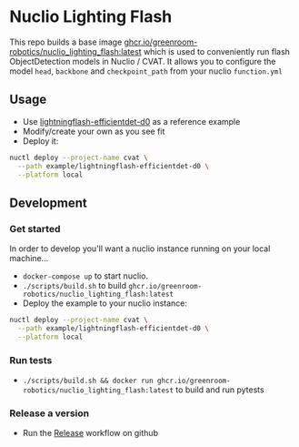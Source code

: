 # Nuclio Lighting Flash

This repo builds a base image [ghcr.io/greenroom-robotics/nuclio_lighting_flash:latest](https://github.com/Greenroom-Robotics/nuclio_lighting_flash/pkgs/container/nuclio_lighting_flash) which is used to conveniently run flash ObjectDetection models in Nuclio / CVAT. It allows you to configure the model `head`, `backbone` and `checkpoint_path` from your nuclio `function.yml`

## Usage

* Use [lightningflash-efficientdet-d0](./example/lightningflash-efficientdet-d0) as a reference example
* Modify/create your own as you see fit
* Deploy it:
```bash
nuctl deploy --project-name cvat \
  --path example/lightningflash-efficientdet-d0 \
  --platform local
```


## Development

### Get started

In order to develop you'll want a nuclio instance running on your local machine...

* `docker-compose up` to start nuclio.
* `./scripts/build.sh` to build `ghcr.io/greenroom-robotics/nuclio_lighting_flash:latest`
* Deploy the example to your nuclio instance:

```bash
nuctl deploy --project-name cvat \
  --path example/lightningflash-efficientdet-d0 \
  --platform local
```

### Run tests

* `./scripts/build.sh && docker run ghcr.io/greenroom-robotics/nuclio_lighting_flash:latest` to build and run pytests

### Release a version

* Run the [Release](./.github/workflows/release.yml) workflow on github